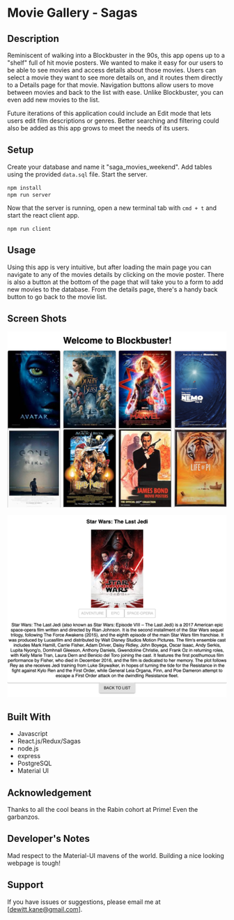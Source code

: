 # Movie Gallery - Sagas
## Description

Reminiscent of walking into a Blockbuster in the 90s, this app opens up to a "shelf" full of hit movie posters.  We wanted to make it easy for our users to be able to see movies and access details about those movies.  Users can select a movie they want to see more details on, and it routes them directly to a Details page for that movie.  Navigation buttons allow users to move between movies and back to the list with ease.  Unlike Blockbuster, you can even add new movies to the list.

Future iterations of this application could include an Edit mode that lets users edit film descriptions or genres. Better searching and filtering could also be added as this app grows to meet the needs of its users.

## Setup

Create your database and name it "saga_movies_weekend". Add tables using the provided `data.sql` file. Start the server.

```
npm install
npm run server
```

Now that the server is running, open a new terminal tab with `cmd + t` and start the react client app.

```
npm run client
```

## Usage

Using this app is very intuitive, but after loading the main page you can navigate to any of the movies details by clicking on the movie poster.  There is also a button at the bottom of the page that will take you to a form to add new movies to the database.  From the details page, there's a handy back button to go back to the movie list.

## Screen Shots

![Feedback Screenshot One](readme-images/imageOne.png)

![Feedback Screenshot Two](readme-images/imageTwo.png)

## Built With

- Javascript
- React.js/Redux/Sagas
- node.js
- express
- PostgreSQL
- Material UI

## Acknowledgement

Thanks to all the cool beans in the Rabin cohort at Prime! Even the garbanzos.

## Developer's Notes

Mad respect to the Material-UI mavens of the world.  Building a nice looking webpage is tough!

## Support

If you have issues or suggestions, please email me at [dewitt.kane@gmail.com].